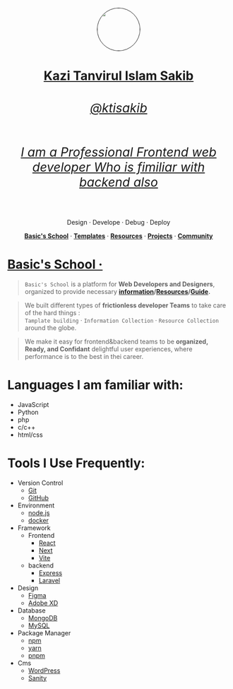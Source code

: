 <p align="center" >
  <a href="https://vercel.com">
    <img style="border: 1px solid; border-radius:50%" src="https://avatars.githubusercontent.com/u/71189014?v=4" height="96">
    <h1 align="center">
        Kazi Tanvirul Islam Sakib
    <h6 align="center">
        @ktisakib
    </h6>
    <h6 align="center">I am a Professional Frontend web developer Who is fimiliar with backend also
    </h6>
    </h1>

  </a>
</p>
<p align="center">
  Design · Develope · Debug · Deploy
  </p>
  <p align="center">
  <a href="https://github.com/Basics-School"><strong>Basic's School</strong></a> ·
  <a href=""><strong>Templates</strong></a> ·
  <a href=""><strong>Resources</strong></a> ·
  <a href=""><strong>Projects</strong></a> ·
  <a href="https://discord.gg/mtpzKrQBuf"><strong>Community</strong></a>
</p>

# [Basic's School ·](https://github.com/Basics-School)

> `Basic's School` is a platform for **Web Developers and Designers**, organized
> to provide necessary **[information]()/[Resources]()/[Guide]().**

> We built different types of **frictionless developer Teams** to take care of
> the hard things : <br/>  `Tamplate building` · `Information Collection` ·
> `Resource Collection` around the globe.

> We make it easy for frontend&backend teams to be **organized, Ready, and
> Confidant** delightful user experiences, where performance is to the best in
> thei career.

# Languages I am familiar with:

- JavaScript
- Python
- php
- c/c++
- html/css

# Tools I Use Frequently:

- Version Control
  - [Git](https://git-scm.com/)
  - [GitHub](https://github.com/)
- Environment
  - [node.js](https://nodejs.org/)
  - [docker](https://www.docker.com/)
- Framework
  - Frontend
    - [React](https://reactjs.org/)
    - [Next](https://nextjs.org/)
    - [Vite](https://https://vitejs.dev//)
  - backend
    - [Express](https://expressjs.com/)
    - [Laravel](https://laravel.com/)
- Design
  - [Figma](https://www.figma.com/)
  - [Adobe XD](https://www.adobe.com/products/xd.html)
- Database
  - [MongoDB](https://www.mongodb.com/)
  - [MySQL](https://www.mysql.com/)
- Package Manager
  - [npm](https://www.npmjs.com/)
  - [yarn](https://yarnpkg.com/)
  - [pnpm](https://pnpm.js.org/)
- Cms
  - [WordPress](https://wordpress.org/)
  - [Sanity](https://www.sanity.io/)
